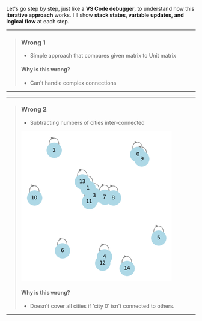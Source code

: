 Let's go step by step, just like a **VS Code debugger**, to understand how this **iterative approach** works. I'll show **stack states, variable updates, and logical flow** at each step.

---

> ### **Wrong 1**
> - Simple approach that compares given matrix to Unit matrix
> #### Why is this wrong?
> - Can't handle complex connections

---

---

> ### **Wrong 2**
> - Subtracting numbers of cities inter-connected
>
> ![Alt text](Number%20of%20Provinces.png "8 provinces")
> #### Why is this wrong?
> - Doesn't cover all cities if 'city 0' isn't connected to others.
---

